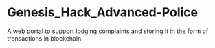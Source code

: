# Genesis_Hack_Advanced-Police
A web portal to support lodging complaints and storing it in the form of transactions in blockchain
